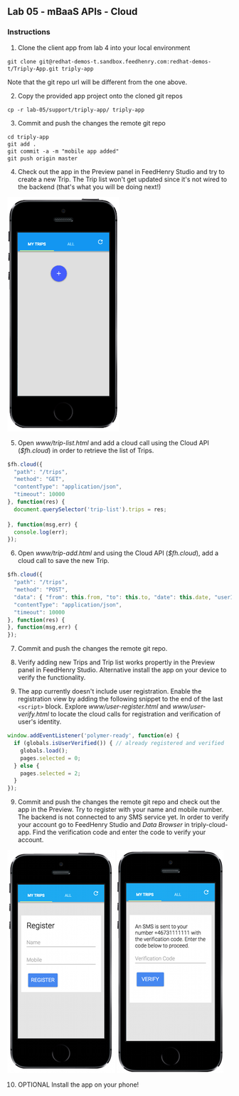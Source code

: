 ## Lab 05 - mBaaS APIs - Cloud

### Instructions

1. Clone the client app from lab 4 into your local environment

  ```shell
  git clone git@redhat-demos-t.sandbox.feedhenry.com:redhat-demos-t/Triply-App.git triply-app
  ```

Note that the git repo url will be different from the one above.

2. Copy the provided app project onto the cloned git repos

  ```shell
  cp -r lab-05/support/triply-app/ triply-app
  ```

3. Commit and push the changes the remote git repo

  ```shell
  cd triply-app
  git add .
  git commit -a -m "mobile app added"
  git push origin master
  ```

4. Check out the app in the Preview panel in FeedHenry Studio and try to create a new Trip. The Trip list won't get updated since it's not wired to the backend (that's what you will be doing next!)

![Triply App](https://github.com/rhnordics/feedhenry-training/blob/master/images/preview-trips-empty.png?raw=true)


5. Open *www/trip-list.html* and add a cloud call using the Cloud API (*$fh.cloud*) in order to retrieve the list of Trips.

  ```javascript
  $fh.cloud({
    "path": "/trips",
    "method": "GET",
    "contentType": "application/json",
    "timeout": 10000
  }, function(res) {
    document.querySelector('trip-list').trips = res;

  }, function(msg,err) {
    console.log(err);
  });
  ```

6. Open *www/trip-add.html* and using the Cloud API (*$fh.cloud*), add a cloud call to save the new Trip.

  ```javascript
  $fh.cloud({
    "path": "/trips",
    "method": "POST",
    "data": { "from": this.from, "to": this.to, "date": this.date, "userId": this.$.globals.values.user.id, "userName": this.$.globals.values.user.name },
    "contentType": "application/json",
    "timeout": 10000
  }, function(res) {
  }, function(msg,err) {
  });
  ```

7. Commit and push the changes the remote git repo.

8. Verify adding new Trips and Trip list works propertly in the Preview panel in FeedHenry Studio. Alternative install the app on your device to verify the functionality.

9. The app currently doesn't include user registration. Enable the registration view by adding the following snippet to the end of the last ```<script>``` block. Explore *www/user-register.html* and *www/user-verify.html* to locate the cloud calls for registration and verification of user's identity.

  ```javascript
  window.addEventListener('polymer-ready', function(e) {
    if (globals.isUserVerified()) { // already registered and verified
      globals.load();
      pages.selected = 0;
    } else {
      pages.selected = 2;
    }
  });
  ```

9. Commit and push the changes the remote git repo and check out the app in the Preview. Try to register with your name and mobile number. The backend is not connected to any SMS service yet. In order to verify your account go to FeedHenry Studio and *Data Browser* in triply-cloud-app. Find the verification code and enter the code to verify your account.

![Triply App Registration](https://github.com/rhnordics/feedhenry-training/blob/master/images/preview-register.png?raw=true)
![Triply App Registration](https://github.com/rhnordics/feedhenry-training/blob/master/images/preview-verification.png?raw=true)

10. OPTIONAL Install the app on your phone!
